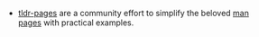 - [tldr-pages](https://tldr.sh) are a community effort to simplify the beloved [man pages](https://en.wikipedia.org/wiki/Man_page) with practical examples.